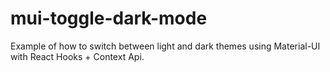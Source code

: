 # mui-toggle-dark-mode
Example of how to switch between light and dark themes using Material-UI with React Hooks + Context Api.
